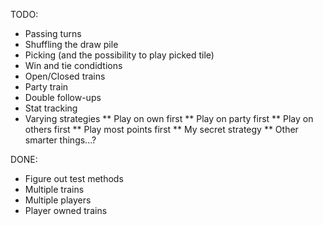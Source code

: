 ﻿
TODO:
* Passing turns
* Shuffling the draw pile
* Picking (and the possibility to play picked tile)
* Win and tie condidtions
* Open/Closed trains
* Party train
* Double follow-ups
* Stat tracking
* Varying strategies
** Play on own first
** Play on party first
** Play on others first
** Play most points first
** My secret strategy
** Other smarter things...?

DONE:
* Figure out test methods
* Multiple trains
* Multiple players
* Player owned trains
